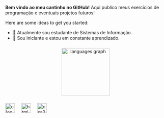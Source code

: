 **Bem vindo ao meu cantinho no GitHub!** Aqui publico meus exercícios de programação e eventuais projetos futuros! 

Here are some ideas to get you started:

- 🔭 Atualmente sou estudante de Sistemas de Informação.
- 🌱 Sou iniciante e estou em constante aprendizado.

###

<div align="center">
  <img src="https://github-readme-stats.vercel.app/api/top-langs?username=guigvrcia&locale=en&hide_title=false&layout=compact&card_width=320&langs_count=5&theme=dracula&hide_border=false" height="150" alt="languages graph"  />
</div>

###

<div align="left">
  <img src="https://cdn.jsdelivr.net/gh/devicons/devicon/icons/c/c-original.svg" height="30" alt="c logo"  />
  <img width="12" />
  <img src="https://cdn.jsdelivr.net/gh/devicons/devicon/icons/html5/html5-original.svg" height="30" alt="html5 logo"  />
  <img width="12" />
  <img src="https://cdn.jsdelivr.net/gh/devicons/devicon/icons/css3/css3-original.svg" height="30" alt="css3 logo"  />
</div>
